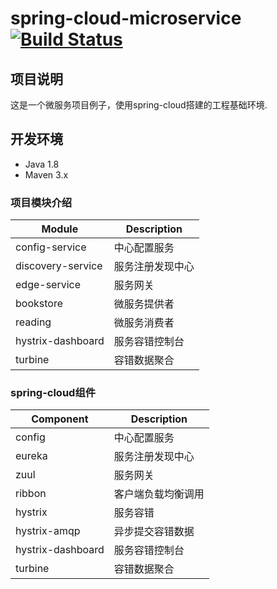# spring-cloud-microservice  [![Build Status](https://travis-ci.org/leonard207/spring-cloud-microservice.svg?branch=master)](https://travis-ci.org/leonard207/spring-cloud-microservice)

## 项目说明

这是一个微服务项目例子，使用spring-cloud搭建的工程基础环境.

## 开发环境

* Java 1.8
* Maven 3.x

### 项目模块介绍

Module            | Description
------------------|--------------
config-service    | 中心配置服务
discovery-service | 服务注册发现中心
edge-service      | 服务网关
bookstore         | 微服务提供者
reading           | 微服务消费者
hystrix-dashboard | 服务容错控制台 
turbine           | 容错数据聚合


### spring-cloud组件

Component         | Description     
------------------|--------------
config            | 中心配置服务
eureka            | 服务注册发现中心
zuul              | 服务网关
ribbon            | 客户端负载均衡调用
hystrix           | 服务容错
hystrix-amqp      | 异步提交容错数据
hystrix-dashboard | 服务容错控制台
turbine           | 容错数据聚合
